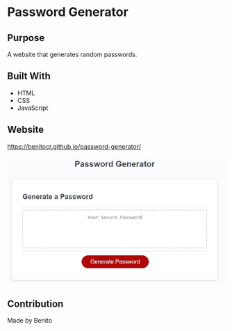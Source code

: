 # Password Generator

## Purpose
A website that generates random passwords.


## Built With
* HTML
* CSS
* JavaScript

## Website
https://benitocr.github.io/password-generator/

![page of password generator](develop/images/mokup.JPG)

## Contribution
Made by Benito

